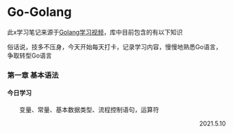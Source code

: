 # Go-Golang
此x学习笔记来源于[Golang学习视频](https://www.bilibili.com/video/BV16E411H7og?p=7&spm_id_from=pageDriver)，库中目前包含的有以下知识

俗话说，技多不压身，今天开始每天打卡，记录学习内容，慢慢地熟悉Go语言，争取转型Go语言

### 第一章 **基本语法**
#### 今日学习
&emsp;&emsp;变量、常量、基本数据类型、流程控制语句，运算符
<p align="right">2021.5.10</p>
